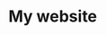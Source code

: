 # My website

<!--
  favicon:

  ```sh
  magick -size 960x960 \
    xc:transparent \
    -fill "#fe8019" \
    -draw "circle 480,480 840,480" \
    -resize 320x320 \
    static/favicon.png
  ```
-->

<!-- TODO
- ligatures not working (missing from woff2?)
- keyboard nav/focus ring colors
- /pgp <code> on its own line looks different
- headings link should be to the side but it's automatically adding the entire
  text
-->

